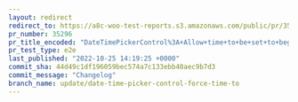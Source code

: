 ```yaml
---
layout: redirect
redirect_to: https://a8c-woo-test-reports.s3.amazonaws.com/public/pr/35296/e2e/index.html
pr_number: 35296
pr_title_encoded: "DateTimePickerControl%3A+Allow+time+to+be+set+to+beginning+or+end+of+day+when+in+date-only+mode"
pr_test_type: e2e
last_published: "2022-10-25 14:19:25 +0000"
commit_sha: 44d49c1df196059bec574a7c133ebb40aec9b7d3
commit_message: "Changelog"
branch_name: update/date-time-picker-control-force-time-to
---
```

